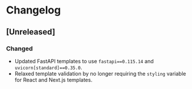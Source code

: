 # Changelog

## [Unreleased]
### Changed
- Updated FastAPI templates to use `fastapi==0.115.14` and `uvicorn[standard]==0.35.0`.
- Relaxed template validation by no longer requiring the `styling` variable for React and Next.js templates.
